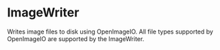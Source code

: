 # ImageWriter

Writes image files to disk using OpenImageIO. All file
types supported by OpenImageIO are supported by the
ImageWriter.

